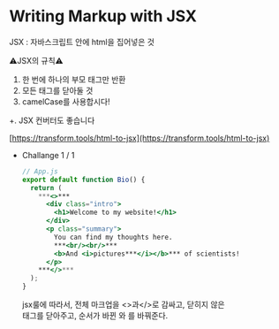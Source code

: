 # Writing Markup with JSX

JSX : 자바스크립트 안에 html을 집어넣은 것

⚠️JSX의 규칙⚠️

1. 한 번에 하나의 부모 태그만 반환
2. 모든 태그를 닫아둘 것
3. camelCase를 사용합시다!

 +.  JSX 컨버터도 좋습니다

[https://transform.tools/html-to-jsx](https://transform.tools/html-to-jsx)

- Challange 1 / 1
    
    ```jsx
    // App.js
    export default function Bio() {
      return (
        ***<>***
          <div class="intro">
            <h1>Welcome to my website!</h1>
          </div>
          <p class="summary">
            You can find my thoughts here.
            ***<br/><br/>***
            <b>And <i>pictures***</i></b>*** of scientists!
          </p>
        ***</>***
      );
    }
    ```
    
    jsx룰에 따라서, 전체 마크업을 <>과</>로 감싸고, 닫히지 않은 <br>태그를 닫아주고, 순서가 바뀐 </b>와 </i>를 바꿔준다.